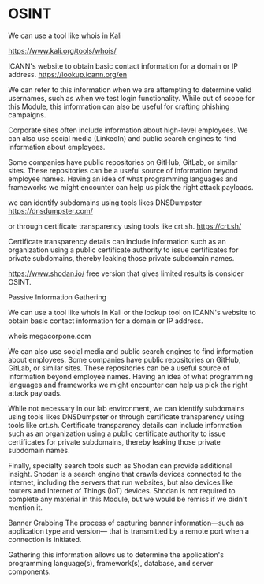 # OSINT

We can use a tool like whois in Kali 

https://www.kali.org/tools/whois/



ICANN's website to obtain basic contact information for a domain or IP address.
https://lookup.icann.org/en

We can refer to this information when we are attempting to determine valid usernames, such as when we test login functionality. While out of scope for this Module, this information can also be useful for crafting phishing campaigns.



Corporate sites often include information about high-level employees. We can also use social media (LinkedIn) and public search engines to find information about employees. 

Some companies have public repositories on GitHub, GitLab, or similar sites. These repositories can be a useful source of information beyond employee names. Having an idea of what programming languages and frameworks we might encounter can help us pick the right attack payloads.



we can identify subdomains using tools likes DNSDumpster 
https://dnsdumpster.com/

or through certificate transparency using tools like crt.sh. 
https://crt.sh/

Certificate transparency details can include information such as an organization using a public certificate authority to issue certificates for private subdomains, thereby leaking those private subdomain names.


https://www.shodan.io/ free version that gives limited results is consider OSINT. 

Passive Information Gathering

We can use a tool like whois in Kali or the lookup tool on ICANN's website to obtain basic contact information for a domain or IP address.

whois megacorpone.com

We can also use social media and public search engines to find information about employees. Some companies have public repositories on GitHub, GitLab, or similar sites. These repositories can be a useful source of information beyond employee names. Having an idea of what programming languages and frameworks we might encounter can help us pick the right attack payloads.

While not necessary in our lab environment, we can identify subdomains using tools likes DNSDumpster or through certificate transparency using tools like crt.sh. Certificate transparency details can include information such as an organization using a public certificate authority to issue certificates for private subdomains, thereby leaking those private subdomain names.

Finally, specialty search tools such as Shodan can provide additional insight. Shodan is a search engine that crawls devices connected to the internet, including the servers that run websites, but also devices like routers and Internet of Things (IoT) devices. Shodan is not required to complete any material in this Module, but we would be remiss if we didn't mention it.


Banner Grabbing
 The process of capturing banner information—such as application type and version— that is transmitted by a remote port when a connection is initiated.

 Gathering this information allows us to determine the application's 
 programming language(s), 
 framework(s), 
 database, and 
 server components.



 
